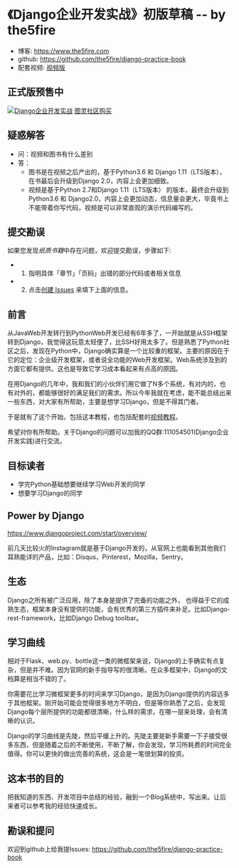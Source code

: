 # 《Django企业开发实战》初版草稿 -- by the5fire

* 博客: https://www.the5fire.com  
* github: https://github.com/the5fire/django-practice-book
* 配套视频: [视频版](course.md)

## 正式版预售中

[![Django企业开发实战](http://file.ituring.com.cn/SmallCover/19014dfb7e0e331be8db)](http://www.ituring.com.cn/book/2663)
[图灵社区购买](http://www.ituring.com.cn/book/2663)

## 疑惑解答

* 问：视频和图书有什么差别
* 答：
    * 图书是在视频之后产出的，基于Python3.6 和 Django 1.11（LTS版本），在书最后会升级到Django 2.0，内容上会更加细致。
    * 视频是基于Python 2.7和Django 1.11（LTS版本） 的版本，最终会升级到 Python3.6 和 Django2.0，内容上会更加动态，信息量会更大，毕竟书上不能带着你写代码，视频是可以非常直观的演示代码编写的。

## 提交勘误

如果您发现*纸质书籍*中存在问题，欢迎提交勘误，步骤如下:
* 1. 指明具体「章节」「页码」出错的部分代码或者相关信息
* 2. 点击[创建 Issues](https://github.com/the5fire/django-practice-book/issues/new) 来填下上面的信息。

## 前言

从JavaWeb开发转行到PythonWeb开发已经有6年多了，一开始就是从SSH框架转到Django，我觉得这玩意太轻便了，比SSH好用太多了。但是熟悉了Python社区之后，发现在Python中，Django确实算是一个比较重的框架。主要的原因在于它的定位：企业级开发框架，或者说全功能的Web开发框架。Web系统涉及到的方面它都有提供。这也是导致它学习成本看起来有点高的原因。

在用Django的几年中，我和我们的小伙伴们用它做了N多个系统，有对内的，也有对外的，都能够很好的满足我们的需求。所以今年我就在考虑，能不能总结出来一些东西，对大家有所帮助，主要是想学习Django，但是不得其门者。

于是就有了这个开始，包括这本教程，也包括配套的[视频教程](course.md)。

希望对你有所帮助。关于Django的问题可以加我的QQ群:111054501(Django企业开发实践)进行交流。


## 目标读者

* 学完Python基础想要继续学习Web开发的同学
* 想要学习Django的同学


## Power by Django

https://www.djangoproject.com/start/overview/

前几天比较火的Instagram就是基于Django开发的，从官网上也能看到其他我们耳熟能详的产品，比如：Disqus，Pinterest，Mozilla，Sentry。


## 生态

Django之所有被广泛应用，除了本身是提供了完备的功能之外， 也得益于它的成熟生态，框架本身没有提供的功能，会有优秀的第三方插件来补足。比如Django-rest-framework，比如Django Debug toolbar。


## 学习曲线

相对于Flask、web.py、bottle这一类的微框架来说，Django的上手确实有点复杂，但是并不难。因为官网的新手指导写的很清晰。在众多框架中，Django的文档算是相当不错的了。

你需要花比学习微框架更多的时间来学习Django，是因为Django提供的内容远多于其他框架。刚开始可能会觉得很多地方不明白，但是等你熟悉了之后，会发现Django每个层所提供的功能都很清晰，什么样的需求，在哪一层来处理，会有清晰的认识。

Django的学习曲线是先陡，然后平缓上升的。先陡主要是新手需要一下子接受很多东西，但是随着之后的不断使用，不断了解，你会发现，学习所耗费的时间完全值得。你可以更快的做出完善的系统，这会是一笔很划算的投资。


## 这本书的目的

把我知道的东西、开发项目中总结的经验，融到一个Blog系统中，写出来。让后来者可以参考我的经验快速成长。


## 勘误和提问

欢迎到github上给我提Issues: https://github.com/the5fire/django-practice-book
